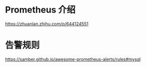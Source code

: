 ```


```



# Prometheus 介绍
https://zhuanlan.zhihu.com/p/644124551

# 告警规则
https://samber.github.io/awesome-prometheus-alerts/rules#mysql
